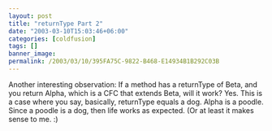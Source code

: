 ```yaml
---
layout: post
title: "returnType Part 2"
date: "2003-03-10T15:03:46+06:00"
categories: [coldfusion]
tags: []
banner_image: 
permalink: /2003/03/10/395FA75C-9822-B468-E14934B1B292C03B
---
```


Another interesting observation: If a method has a returnType of Beta, and you return Alpha, which is a CFC that extends Beta, will it work? Yes. This is a case where you say, basically, returnType equals a dog. Alpha is a poodle. Since a poodle is a dog, then life works as expected. (Or at least it makes sense to me. :)